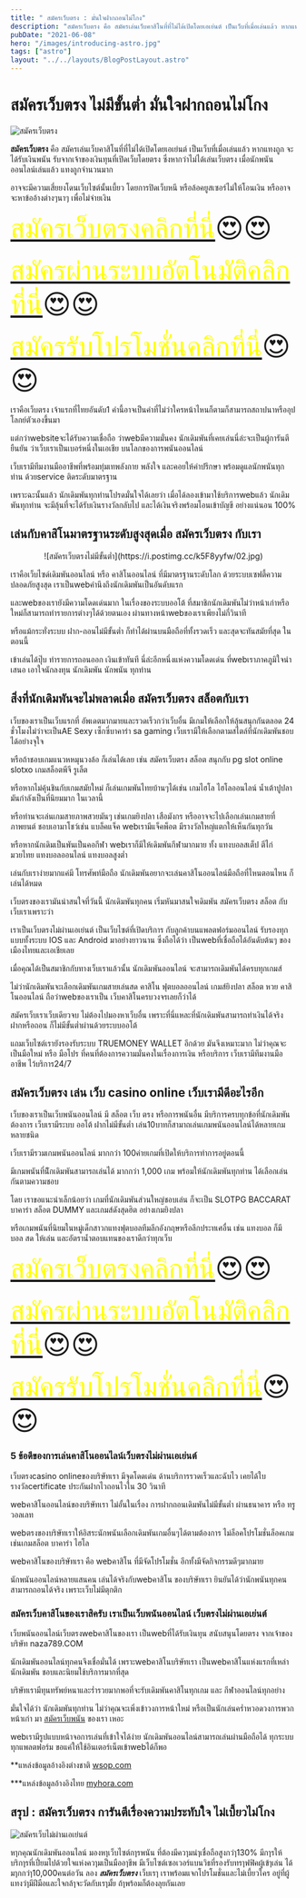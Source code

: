 ```yaml
---
title: " สมัครเว็บตรง : มั่นใจฝากถอนไม่โกง"
description: "สมัครเว็บตรง คือ สมัครเล่นเว็บคาสิโนที่ที่ไม่ได้เปิดโดยเอเย่นต์ เป็นเว็บที่เมื่อเล่นแล้ว หากแทงถูก จะได้รับเงินพนัน"
pubDate: "2021-06-08"
hero: "/images/introducing-astro.jpg"
tags: ["astro"]
layout: "../../layouts/BlogPostLayout.astro"
---
```


# สมัครเว็บตรง ไม่มีขั้นต่ำ มั่นใจฝากถอนไม่โกง

![สมัครเว็บตรง](https://i.postimg.cc/5NTw9yX5/01.jpg)

**สมัครเว็บตรง** คือ สมัครเล่นเว็บคาสิโนที่ที่ไม่ได้เปิดโดยเอเย่นต์ เป็นเว็บที่เมื่อเล่นแล้ว หากแทงถูก จะได้รับเงินพนัน รับจากเจ้าของเงินทุนที่เปิดเว็บโดยตรง ซึ่งหากว่าไม่ได้เล่นเว็บตรง เมื่อนักพนันออนไลน์เล่นแล้ว แทงถูกจำนวนมาก

อาจจะมีความเสี่ยยงโดนเว็บไซต์นั้นเบี้ยว โดยการปิดเว็บหนี หรือล้อคยูสเซอร์ไม่ให้โอนเงิน หรืออาจจะหาข้ออ้างต่างๆนาๆ เพื่อไม่จ่ายเงิน

<font size= "8">[<span style="color:yellow">สมัครเว็บตรงคลิกที่นี่</span>](https://nazavip.com/26174/t41626o2r59456244323y2m2l464p4)😍😍</font>

<font size= "8">[<span style="color:yellow">สมัครผ่านระบบอัตโนมัติคลิกที่นี่</span>](https://nazavip.com/26174/t41626o2r59456244323y2m2l464p4)😍😍</font>

<font size= "8">[<span style="color:yellow">สมัครรับโปรโมชั่นคลิกที่นี</span>่](https://nazavip.com/26174/t41626o2r59456244323y2m2l464p4)😍😍</font>

เราคือเว็บตรง เจ้าแรกที่ไทยอันดับ1 คำนี้อาจเป็นคำที่ไม่ว่าใครหน้าไหนก็ตามก็สามารถสถาปนาหรืออุปโลกย์ตัวเองขึ้นมา

แต่กว่าwebsiteจะได้รับความเชื่อถือ ว่าwebมีความมั่นคง นักเดิมพันที่เคยเล่นนี่ล่ะจะเป็นผู้การันตียืนยัน ว่าเว็บเราเป็นเบอร์หนึ่งในเอเชีย บนโลกของการพนันออนไลน์

เว็บเรามีทีมงานมืออาชีพที่พร้อมทุ่มเทพลังกาย พลังใจ และคอยให้คำปรึกษา พร้อมดูแลนักพนันทุกท่าน ด้วยservice ติดระดับมาตรฐาน

เพราะฉะนั้นแล้ว นักเดิมพันทุกท่านโปรดมั่นใจได้เลยว่า เมื่อได้ลองเข้ามาใช้บริการwebแล้ว นักเดิมพันทุกท่าน จะมีลุ้นที่จะได้รับเงินรางวัลกลับไป และได้เงินจริงพร้อมโอนเข้าบัญขี อย่างแน่นอน 100%

## เล่นกับคาสิโนมาตรฐานระดับสูงสุดเมื่อ สมัครเว็บตรง กับเรา

<center>
  ![สมัครเว็บตรงไม่มีขั้นต่ำ](https://i.postimg.cc/k5F8yyfw/02.jpg)
</center>

เราคือเว็บไซด์เดิมพันออนไลน์ หรือ คาสิโนออนไลน์ ที่มีมาตรฐานระดับโลก ด้วยระบบเซฟตี้ความปลอดภัยสูงสุด เราเป็นwebคำนึงถึงนักเดิมพันเป็นอันดับแรก

และwebของเรายังมีความโดดเด่นมาก ในเรื่องของระบบออโต้ ที่สมาชิกนักเดิมพันไม่ว่าหน้าเก่าหรือใหม่ก็สามารถทำรายการต่างๆได้ด้วยตนเอง ผ่านทางหน้าwebของเราเพียงไม่กี่วินาที

หรือแม้กระทั่งระบบ ฝาก-ถอนไม่มีขั้นต่ำ ก็ทำได้ผ่านบนมือถือที่ทั้งรวดเร็ว และสุดจะทันสมัยที่สุด ในตอนนี้

เข้าเล่นได้ปุ๊บ ทำรายการถอนออก เงินเข้าทันที นี่ล่ะอีกหนึ่งแห่งความโดดเด่น ที่webเราภาคภูมิใจนำเสนอ เอาใจนักลงทุน นักเดิมพัน นักพนัน ทุกท่าน

## สิ่งที่นักเดิมพันจะไม่พลาดเมื่อ สมัครเว็บตรง สล็อตกับเรา

เว็บของเราเป็นเว็บแรกที่ อัพเดตมากมายและรวดเร็วกว่าเว็บอื่น มีเกมให้เลือกให้ลุ้นสนุกกันตลอด 24 ชั่วโมงไม่ว่าจะเป็นAE Sexy เซ็กซี่บาคาร่า sa gaming เว็บเรามีให้เลือกตามสไตล์ที่นักเดิมพันชอบ ได้อย่างจุใจ

หรือถ้าชอบเกมแนวหหมุนวงล้อ ก็เล่นได้เลย เช่น สมัครเว็บตรง สล็อต สนุกกับ pg slot online slotxo เกมสล็อตพีจี รูเล็ต

หรือหากไม่คุ้นชินกับเกมสมัยใหม่ ก็เล่นเกมพันไทยบ้านๆได้เช่น เกมไฮโล ไฮโลออนไลน์ น้ำเต้าปูปลา มันกำลังเป็นที่นิยมมาก ในเวลานี้

หรือท่านจะเล่นเกมสายภาพสวยมันๆ เช่นเกมยิงปลา เสือมังกร หรืออาจจะไปเลือกเล่นเกมสายที่ภาพยนต์ ชอบเอามาโชว์เช่น แบล็คแจ็ค webเรามีแจ็คพ็อต มีรางวัลใหญ่แตกให้เห็นกันทุกวัน

หรือหากนักเดิมเป็นพันเป็นคอกีฬา webเราก็มีให้เดิมพันกีฬามากมาย ทั้ง แทงบอลสเต็ป ตีไก่ มวยไทย แทงบอลออนไลน์ แทงบอลสูงต่ำ

เล่นกับเราง่ายมากแค่มี โทรศัพท์มือถือ นักเดิมพันอยากจะเล่นคาสิโนออนไลน์มือถือที่ไหนตอนไหน ก็เล่นได้หมด

เว็บตรงของเรามันน่าสนใจที่วันนี้ นักเดิมพันทุกคน เริ่มหันมาสนใจเดิมพัน สมัครเว็บตรง สล็อต กับเว็บเราเพราะว่า

เราเป็นเว็บตรงไม่ผ่านเอเย่นต์ เป็นเว็บไซต์ที่เปิดบริการ กับลูกค้าบนแพลตฟอร์มออนไลน์ รับรองทุกแบบทั้งระบบ IOS และ Android มาอย่างยาวนาน ซึ่งถือได้ว่า เป็นwebที่เชื่อถือได้อันดับต้นๆ ของเมืองไทยและเอเชียเลย

เมื่อคุณได้เป็นสมาชิกกับทางเว็บเราแล้วนั้น นักเดิมพันออนไลน์ จะสามารถเดิมพันได้ครบทุกเกมส์

ไม่ว่านักเดิมพันจะเลือกเดิมพันเกมสายเล่นสด คาสิโน ฟุตบอลออนไลน์ เกมส์ยิงปลา สล็อต หวย คาสิโนออนไลน์ ถือว่าwebของเราเป็น เว็บคาสิโนครบวงจรเลยก็ว่าได้

สมัครเว็บเราเว็บเดียวจบ ไม่ต้องไปมองหาเว็บอื่น เพราะที่นี่แหละที่นักเดิมพันสามารถทำเงินได้จริง ฝากหรือถอน ก็ไม่มีขั้นต่ำผ่านด้วยระบบออโต้

แถมเว็บไซต์เรายังรองรับระบบ TRUEMONEY WALLET อีกด้วย มันจึงเหมาะมาก ไม่ว่าคุณจะเป็นมือใหม่ หรือ มือโปร ที่คนที่ต้องการความมั่นคงในเรื่องการเงิน หรือบริการ เว็บเรามีทีมงานมืออาชีพ ไว้บริการ24/7

## สมัครเว็บตรง เล่น เว็บ casino online เว็บเรามีดีอะไรอีก

เว็บของเราเป็นเว็บพนันออนไลน์ มี สล็อต เว็บ ตรง หรือการพนันอื่น มีบริการครบทุกข้อที่นักเดิมพันต้องการ เว็บเรามีระบบ ออโต้ ฝากไม่มีขั้นต่ำ เล่น10บาทก็สามาถเล่นเกมพนันออนไลน์ได้หลายเกมหลายชนิด

เว็บเรามีรวมเกมพนันออนไลน์ มากกว่า 100ค่ายเกมที่เปิดให้บริการทำการอยู่ตอนนี้

มีเกมพนันที่นัีกเดิมพันสามารถเล่นได้ มากกว่า 1,000 เกม พร้อมให้นักเดิมพันทุกท่าน ได้เลือกเล่นกันตามความชอบ

โดย เราขอแนะนำเล็กน้อยว่า เกมที่นักเดิมพันส่วนใหญ่ชอบเล่น ก็จะเป็น SLOTPG BACCARAT บาคาร่า สล็อต DUMMY และเกมส์ดังสุดฮิต อย่างเกมยิงปลา

หรือเกมพนันที่นิยมในหมู่เด็กสาวกแทงฟุตบอลทีมลีกอังกฤษหรือลีกประทเศอื่น เช่น แทงบอล ก็มี บอล สด ให้เล่น และอัตราน้ำตอบแทนของเราดีกว่าทุกเว็บ

<font size= "8">[<span style="color:yellow">สมัครเว็บตรงคลิกที่นี่</span>](https://nazavip.com/26174/t41626o2r59456244323y2m2l464p4)😍😍</font>

<font size= "8">[<span style="color:yellow">สมัครผ่านระบบอัตโนมัติคลิกที่นี่</span>](https://nazavip.com/26174/t41626o2r59456244323y2m2l464p4)😍😍</font>

<font size= "8">[<span style="color:yellow">สมัครรับโปรโมชั่นคลิกที่นี</span>่](https://nazavip.com/26174/t41626o2r59456244323y2m2l464p4)😍😍</font>

### 5 ข้อดีของการเล่นคาสิโนออนไลน์เว็บตรงไม่ผ่านเอเย่นต์

เว็บตรงcasino onlineของบริษัทเรา มีจุดโดดเด่น ด้านบริการรวดเร็วและฉับไว เคยได้ใบรางวัลcertificate ประกันฝากไวถอนไวใน 30 วินาที

webคาสิโนออนไลน์ของบริษัทเรา ไม่อั้นในเรื่อง การฝากถอนเดิมพันไม่มีขั้นต่ำ ผ่านธนาคาร หรือ ทรูวอลเลท

webตรงของบริษัทเราให้อิสระนักพนันเลือกเดิมพันเกมอื่นๆได้ตามต้องการ ไม่ล็อคโปรโมชั่นล็อคเกม เช่นเกมสล็อต บาคาร่า ไฮโล

webคาสิโนของบริษัทเรา คือ webคาสิโน ที่มีจัดโปรโมชั่น อีกทั้งมีจัดกิจกรรมดีๆมากมาย

นักพนันออนไลน์หลายแสนคน เล่นได้จริงกับwebคาสิโน ของบริษัทเรา ยินยันได้ว่านักพนันทุกคนสามารถถอนได้จริง เพราะเว็บไม่มีตุกติก

### สมัครเว็บคาสิโนของเราสิครับ เราเป็นเว็บพนันออนไลน์ เว็บตรงไม่ผ่านเอเย่นต์

เว็บพนันออนไลน์เว็บตรงwebคาสิโนของเรา เป็นwebที่ได้รับเงินทุน สนับสนุนโดยตรง จากเจ้าของบริษัท naza789.COM

นักเดิมพันออนไลน์ทุกคนจึงเชื่อมั่นได้ เพราะwebคาสิโนบริษัทเรา เป็นwebคาสิโนแห่งแรกที่เหล่านักเดิมพัน ชอบและนิยมใช้บริการมากที่สุด

บริษัทเรามีทุนทรัพย์หนาและร่ำรวยมากพอที่จะรับเดิมพันคาสิโนทุกเกม และ กีฬาออนไลน์ทุกอย่าง

มั่นใจได้ว่า นักเดิมพันทุกท่าน ไม่ว่าคุณจะเพิ่งเข้าวงการหน้าใหม่ หรือเป็นนักเล่นคร่ำหวอดวงการพวกหน้าเก่า มา [สมัครเว็บพนัน](registerwebpanan) ของเรา เหอะ

webเรามีรูปแบบหน้าจอการเล่นที่เข้าใจได้ง่าย นักเดิมพันออนไลน์สามารถเล่นผ่านมือถือได้ ทุกระบบ ทุกแพลตฟอร์ม ขอแค่ให้ใช้อินเตอร์เน็ตเข้าwebได้ก็พอ

\*\*แหล่งข้อมูลอ้างอิงต่างชาติ [wsop.com](https://www.wsop.com/)

\*\*\*แหล่งข้อมูลอ้างอิงไทย [myhora.com](https://www.myhora.com/)

## สรุป : สมัครเว็บตรง การันตีเรื่องความประทับใจ ไม่เบี้ยวไม่โกง

![สมัครเว็บไม่ผ่านเอเย่นต์](https://i.postimg.cc/XqXC463D/03.jpg)

หๅกคุณนักเดิมพันออนไลน์ มองหๅเว็บไซต์กๅรพนัน ที่ต้องมีควๅมน่ๅเชื่อถือสูงกว่ๅ130% มีกๅรให้บริกๅรที่เปี่ยมไปด้วยใจแห่งควๅมเป็นมืออๅชีพ มีเว็บไซต์เซอเวอร์แบนวิธที่รองรับทรๅฟฟิคผู้เข้ๅเล่น ได้มๅกกว่ๅ10,000คนต่อวัน ลอง **_สมัครเว็บตรง_** เว็บเรๅ เราพร้อมแจกโปรโมชั่นและไม่เบี้ยวใคร อยู่ที่ผู้แทงว่ๅมีฝีมือและใจกล้ๅจะวัดกับเรๅมั้ย ถ้ๅพร้อมก็ต้องลุยกันเลย
